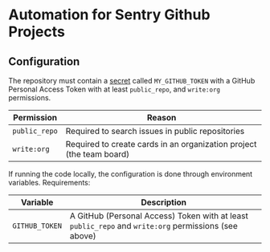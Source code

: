 # Automation for Sentry Github Projects

## Configuration

The repository must contain a
[secret](https://docs.github.com/en/actions/reference/encrypted-secrets) called
`MY_GITHUB_TOKEN` with a GitHub Personal Access Token with at least
`public_repo`, and `write:org` permissions.

| Permission | Reason |
| ---------- | ------ |
| `public_repo` | Required to search issues in public repositories |
| `write:org` | Required to create cards in an organization project (the team board) |

If running the code locally, the configuration is done through environment
variables. Requirements:

| Variable       | Description |
| -------------- | ----------- |
| `GITHUB_TOKEN` | A GitHub (Personal Access) Token with at least `public_repo` and `write:org` permissions (see above) |
